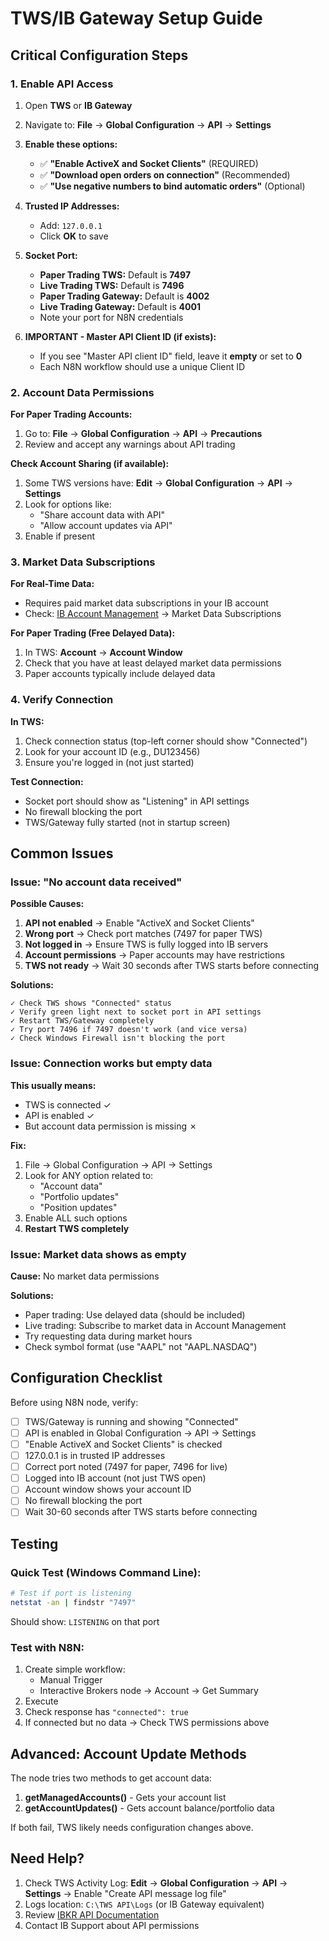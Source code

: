 # TWS/IB Gateway Setup Guide

## Critical Configuration Steps

### 1. Enable API Access

1. Open **TWS** or **IB Gateway**
2. Navigate to: **File** → **Global Configuration** → **API** → **Settings**
3. **Enable these options:**
   - ✅ **"Enable ActiveX and Socket Clients"** (REQUIRED)
   - ✅ **"Download open orders on connection"** (Recommended)
   - ✅ **"Use negative numbers to bind automatic orders"** (Optional)

4. **Trusted IP Addresses:**
   - Add: `127.0.0.1`
   - Click **OK** to save

5. **Socket Port:**
   - **Paper Trading TWS:** Default is **7497**
   - **Live Trading TWS:** Default is **7496**
   - **Paper Trading Gateway:** Default is **4002**
   - **Live Trading Gateway:** Default is **4001**
   - Note your port for N8N credentials

6. **IMPORTANT - Master API Client ID (if exists):**
   - If you see "Master API client ID" field, leave it **empty** or set to **0**
   - Each N8N workflow should use a unique Client ID

### 2. Account Data Permissions

**For Paper Trading Accounts:**
1. Go to: **File** → **Global Configuration** → **API** → **Precautions**
2. Review and accept any warnings about API trading

**Check Account Sharing (if available):**
1. Some TWS versions have: **Edit** → **Global Configuration** → **API** → **Settings**
2. Look for options like:
   - "Share account data with API"
   - "Allow account updates via API"
3. Enable if present

### 3. Market Data Subscriptions

**For Real-Time Data:**
- Requires paid market data subscriptions in your IB account
- Check: [IB Account Management](https://www.interactivebrokers.com/portal) → Market Data Subscriptions

**For Paper Trading (Free Delayed Data):**
1. In TWS: **Account** → **Account Window**
2. Check that you have at least delayed market data permissions
3. Paper accounts typically include delayed data

### 4. Verify Connection

**In TWS:**
1. Check connection status (top-left corner should show "Connected")
2. Look for your account ID (e.g., DU123456)
3. Ensure you're logged in (not just started)

**Test Connection:**
- Socket port should show as "Listening" in API settings
- No firewall blocking the port
- TWS/Gateway fully started (not in startup screen)

## Common Issues

### Issue: "No account data received"

**Possible Causes:**
1. **API not enabled** → Enable "ActiveX and Socket Clients"
2. **Wrong port** → Check port matches (7497 for paper TWS)
3. **Not logged in** → Ensure TWS is fully logged into IB servers
4. **Account permissions** → Paper accounts may have restrictions
5. **TWS not ready** → Wait 30 seconds after TWS starts before connecting

**Solutions:**
```
✓ Check TWS shows "Connected" status
✓ Verify green light next to socket port in API settings
✓ Restart TWS/Gateway completely
✓ Try port 7496 if 7497 doesn't work (and vice versa)
✓ Check Windows Firewall isn't blocking the port
```

### Issue: Connection works but empty data

**This usually means:**
- TWS is connected ✓
- API is enabled ✓
- But account data permission is missing ✗

**Fix:**
1. File → Global Configuration → API → Settings
2. Look for ANY option related to:
   - "Account data"
   - "Portfolio updates"
   - "Position updates"
3. Enable ALL such options
4. **Restart TWS completely**

### Issue: Market data shows as empty

**Cause:** No market data permissions

**Solutions:**
- Paper trading: Use delayed data (should be included)
- Live trading: Subscribe to market data in Account Management
- Try requesting data during market hours
- Check symbol format (use "AAPL" not "AAPL.NASDAQ")

## Configuration Checklist

Before using N8N node, verify:

- [ ] TWS/Gateway is running and showing "Connected"
- [ ] API is enabled in Global Configuration → API → Settings
- [ ] "Enable ActiveX and Socket Clients" is checked
- [ ] 127.0.0.1 is in trusted IP addresses
- [ ] Correct port noted (7497 for paper, 7496 for live)
- [ ] Logged into IB account (not just TWS open)
- [ ] Account window shows your account ID
- [ ] No firewall blocking the port
- [ ] Wait 30-60 seconds after TWS starts before connecting

## Testing

### Quick Test (Windows Command Line):
```bash
# Test if port is listening
netstat -an | findstr "7497"
```
Should show: `LISTENING` on that port

### Test with N8N:
1. Create simple workflow:
   - Manual Trigger
   - Interactive Brokers node → Account → Get Summary
2. Execute
3. Check response has `"connected": true`
4. If connected but no data → Check TWS permissions above

## Advanced: Account Update Methods

The node tries two methods to get account data:

1. **getManagedAccounts()** - Gets your account list
2. **getAccountUpdates()** - Gets account balance/portfolio data

If both fail, TWS likely needs configuration changes above.

## Need Help?

1. Check TWS Activity Log: **Edit** → **Global Configuration** → **API** → **Settings** → Enable "Create API message log file"
2. Logs location: `C:\TWS API\Logs` (or IB Gateway equivalent)
3. Review [IBKR API Documentation](https://interactivebrokers.github.io/tws-api/)
4. Contact IB Support about API permissions

